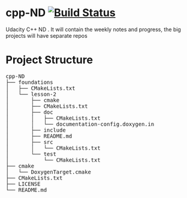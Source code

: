 # cpp-ND    [![Build Status](https://travis-ci.com/zmostafa/cpp-ND.svg?branch=master)](https://travis-ci.com/zmostafa/cpp-ND)
Udacity C++ ND . It will contain the weekly notes and progress, the big projects will have separate repos

# Project Structure 

<pre>cpp-ND
├── foundations
│   ├── CMakeLists.txt
│   └── lesson-2
│       ├── cmake
│       ├── CMakeLists.txt
│       ├── doc
│       │   ├── CMakeLists.txt
│       │   └── documentation-config.doxygen.in
│       ├── include
│       ├── README.md
│       ├── src
│       │   └── CMakeLists.txt
│       └── test
│           └── CMakeLists.txt
├── cmake
│   └── DoxygenTarget.cmake
├── CMakeLists.txt
├── LICENSE
└── README.md</pre>

